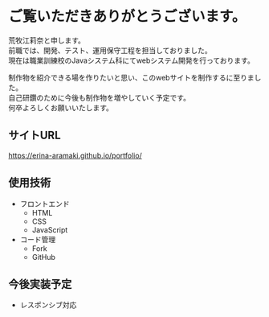 # ご覧いただきありがとうございます。      

荒牧江莉奈と申します。     
前職では、開発、テスト、運用保守工程を担当しておりました。    
現在は職業訓練校のJavaシステム科にてwebシステム開発を行っております。     

制作物を紹介できる場を作りたいと思い、このwebサイトを制作するに至りました。    
自己研鑽のために今後も制作物を増やしていく予定です。    
何卒よろしくお願いいたします。     


## サイトURL
https://erina-aramaki.github.io/portfolio/


## 使用技術

- フロントエンド
    - HTML
    - CSS
    - JavaScript
- コード管理
    - Fork
    - GitHub


## 今後実装予定
- レスポンシブ対応
